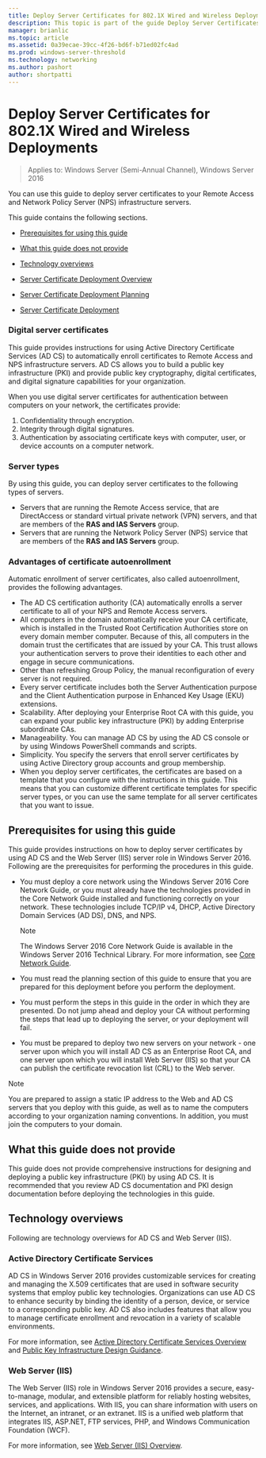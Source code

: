 ```yaml
---
title: Deploy Server Certificates for 802.1X Wired and Wireless Deployments
description: This topic is part of the guide Deploy Server Certificates for 802.1X Wired and Wireless Deployments
manager: brianlic
ms.topic: article
ms.assetid: 0a39ecae-39cc-4f26-bd6f-b71ed02fc4ad
ms.prod: windows-server-threshold
ms.technology: networking
ms.author: pashort
author: shortpatti
---
```

# Deploy Server Certificates for 802.1X Wired and Wireless Deployments

>Applies to: Windows Server (Semi-Annual Channel), Windows Server 2016

You can use this guide to deploy server certificates to your Remote Access and Network Policy Server (NPS) infrastructure servers.   

This guide contains the following sections.  

-   [Prerequisites for using this guide](#bkmk_pre)  

-   [What this guide does not provide](#bkmk_not)  

-   [Technology overviews](#bkmk_tech)  

-   [Server Certificate Deployment Overview](Server-Certificate-Deployment-Overview.md)  

-   [Server Certificate Deployment Planning](Server-Certificate-Deployment-Planning.md)  

-   [Server Certificate Deployment](Server-Certificate-Deployment.md)  

### **Digital server certificates**  
This guide provides instructions for using Active Directory Certificate Services (AD CS) to automatically enroll certificates to Remote Access and NPS infrastructure servers. AD CS allows you to build a public key infrastructure (PKI) and provide public key cryptography, digital certificates, and digital signature capabilities for your organization.  

When you use digital server certificates for authentication between computers on your network, the certificates provide:   

1. Confidentiality through encryption.  
2. Integrity through digital signatures.  
3. Authentication by associating certificate keys with computer, user, or device accounts on a computer network.  

### **Server types**  
By using this guide, you can deploy server certificates to the following types of servers.  
- Servers that are running the Remote Access service,  that are DirectAccess or standard virtual private network (VPN) servers, and that are members of the **RAS and IAS Servers** group.  
- Servers that are running the Network Policy Server (NPS) service that are members of the **RAS and IAS Servers** group.  

### **Advantages of certificate autoenrollment**  
Automatic enrollment of server certificates, also called autoenrollment, provides the following advantages.  

- The AD CS certification authority (CA) automatically enrolls a server certificate to all of your NPS and Remote Access servers.  
- All computers in the domain automatically receive your CA certificate, which is installed in the Trusted Root Certification Authorities store on every domain member computer. Because of this, all computers in the domain trust the certificates that are issued by your CA. This trust allows your authentication servers to prove their identities to each other and engage in secure communications.  
- Other than refreshing Group Policy, the manual reconfiguration of every server is not required.  
- Every server certificate includes both the Server Authentication purpose and the Client Authentication purpose in Enhanced Key Usage (EKU) extensions.  
- Scalability. After deploying your Enterprise Root CA with this guide, you can expand your public key infrastructure (PKI) by adding Enterprise subordinate CAs.  
- Manageability. You can manage AD CS by using the AD CS console or by using Windows PowerShell commands and scripts.  
- Simplicity. You specify the servers that enroll server certificates by using Active Directory group accounts and group membership.   
- When you deploy server certificates, the certificates are based on a template that you configure with the instructions in this guide. This means that you can customize different certificate templates for specific server types, or you can use the same template for all server certificates that you want to issue.  

## <a name="bkmk_pre"></a>Prerequisites for using this guide  

This guide provides instructions on how to deploy server certificates by using AD CS and the Web Server (IIS) server role in  Windows Server 2016. Following are the prerequisites for performing the procedures in this guide.  

- You must deploy a core network using the  Windows Server 2016 Core Network Guide, or you must already have the technologies provided in the Core Network Guide installed and functioning correctly on your network. These technologies include TCP/IP v4, DHCP, Active Directory Domain Services (AD DS), DNS, and NPS.  
  >[!NOTE]
  >The Windows Server 2016 Core Network Guide is available in the Windows Server 2016 Technical Library. For more information, see [Core Network Guide](../../../core-network-guide/Core-Network-Guide.md).

- You must read the planning section of this guide to ensure that you are prepared for this deployment before you perform the deployment.  
- You must perform the steps in this guide in the order in which they are presented. Do not jump ahead and deploy your CA without performing the steps that lead up to deploying the server, or your deployment will fail.  
- You must be prepared to deploy two new servers on your network - one server upon which you will install AD CS as an Enterprise Root CA, and one server upon which you will install Web Server (IIS) so that your CA can publish the certificate revocation list (CRL) to the Web server.   

>[!NOTE]  
>You are prepared to assign a static IP address to the Web and AD CS servers that you deploy with this guide, as well as to name the computers according to your organization naming conventions. In addition, you must join the computers to your domain.  

## <a name="bkmk_not"></a>What this guide does not provide  
This guide does not provide comprehensive instructions for designing and deploying a public key infrastructure (PKI) by using AD CS. It is recommended that you review AD CS documentation and PKI design documentation before deploying the technologies in this guide.   

## <a name="bkmk_tech"></a>Technology overviews  
Following are technology overviews for AD CS and Web Server (IIS).  

### Active Directory Certificate Services  
AD CS in  Windows Server 2016 provides customizable services for creating and managing the X.509 certificates that are used in software security systems that employ public key technologies. Organizations can use AD CS to enhance security by binding the identity of a person, device, or service to a corresponding public key. AD CS also includes features that allow you to manage certificate enrollment and revocation in a variety of scalable environments.  

For more information, see [Active Directory Certificate Services Overview](https://technet.microsoft.com/library/hh831740.aspx) and [Public Key Infrastructure Design Guidance](https://social.technet.microsoft.com/wiki/contents/articles/2901.public-key-infrastructure-design-guidance.aspx).  

### Web Server (IIS)  

The Web Server (IIS) role in  Windows Server 2016 provides a secure, easy-to-manage, modular, and extensible platform for reliably hosting websites, services, and applications. With IIS, you can share information with users on the Internet, an intranet, or an extranet. IIS is a unified web platform that integrates IIS, ASP.NET, FTP services, PHP, and Windows Communication Foundation (WCF).  

For more information, see [Web Server (IIS) Overview](https://technet.microsoft.com/library/hh831725.aspx).  
